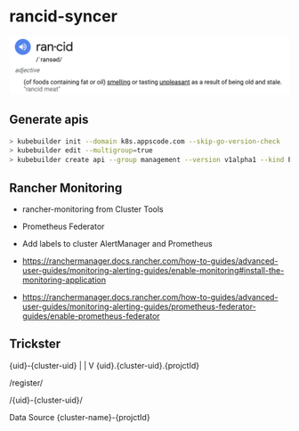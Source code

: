 # rancid-syncer

<img src="hero.png" />

## Generate apis

```bash
> kubebuilder init --domain k8s.appscode.com --skip-go-version-check
> kubebuilder edit --multigroup=true
> kubebuilder create api --group management --version v1alpha1 --kind Project --namespaced=false
```

## Rancher Monitoring

- rancher-monitoring from Cluster Tools
- Prometheus Federator
- Add labels to cluster AlertManager and Prometheus

- https://ranchermanager.docs.rancher.com/how-to-guides/advanced-user-guides/monitoring-alerting-guides/enable-monitoring#install-the-monitoring-application

- https://ranchermanager.docs.rancher.com/how-to-guides/advanced-user-guides/monitoring-alerting-guides/prometheus-federator-guides/enable-prometheus-federator

## Trickster

{uid}-{cluster-uid}
|
|
V
{uid}.{cluster-uid}.{projctId}

/register/

/{uid}-{cluster-uid}/

Data Source {cluster-name}-{projctId}
